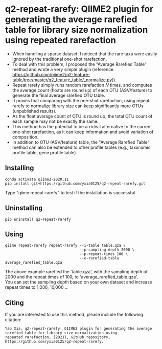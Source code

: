 # q2-repeat-rarefy: QIIME2 plugin for generating the average rarefied table for library size normalization using repeated rarefaction
* When handling a sparse dataset, I noticed that the rare taxa were easily ignored by the traditional one-shot rarefaction.  
* To deal with this problem, I proposed the "Average Rarefied Table" method and wrote a very simple plugin (reference: https://github.com/qiime2/q2-feature-table/tree/master/q2_feature_table/_normalize.py)).  
* Repeat rarefy simply runs random rarefaction *N* times, and computes the average count (floats are round up) of each OTU (ASV/feature) to generate the final average rarefied OTU table.  
* It proves that comparing with the one-shot rarefaction, using repeat rarefy to normalize library size can keep significantly more OTUs (unpublished results).  
* As the float average count of OTU is round up, the total OTU count of each sample may not be exactly the same.  
* This method has the potential to be an ideal alternative to the current one-shot rarefaction, as it can keep information and avoid variation of composition.
* In addition to OTU (ASV/feature) table, the "Average Rarefied Table" method can also be extended to other profile tables (e.g., taxonomic profile table, gene profile table).

## Installing
```
conda activate qiime2-2020.11
pip install git+https://github.com/yxia0125/q2-repeat-rarefy.git
```
Type "qiime repeat-rarefy" to test if the installation is successful.

## Uninstalling
`pip uninstall q2-repeat-rarefy`

## Using
```
qiime repeat-rarefy repeat-rarefy --i-table table.qza \
                                  --p-sampling-depth 2000 \
                                  --p-repeat-times 100 \
                                  --o-rarefied-table average_rarefied_table.qza
```
The above example rarefied the 'table.qza', with the sampling depth of 2000 and the repeat times of 100, to 'average_rarefied_table.qza'.  
You can set the sampling depth based on your own dataset and increase repeat times to 1,000, 10,000 ...

## Citing 
If you are interested to use this method, please include the following citation:
```
Yao Xia, q2-repeat-rarefy: QIIME2 plugin for generating the average rarefied table for library size normalization using 
repeated rarefaction, (2021), GitHub repository, https://github.com/yxia0125/q2-repeat-rarefy.
```
